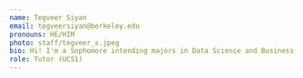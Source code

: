 ```yaml
---
name: Tegveer Siyan
email: tegveersiyan@berkeley.edu
pronouns: HE/HIM
photo: staff/tegveer_s.jpeg
bio: Hi! I'm a Sophomore intending majors in Data Science and Business Administration. Looking forward to an amazing semester and connecting with you all!
role: Tutor (UCS1)
---
```

